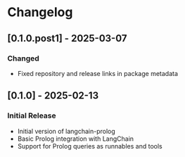 # Changelog
## [0.1.0.post1] - 2025-03-07

### Changed
- Fixed repository and release links in package metadata

## [0.1.0] - 2025-02-13

### Initial Release
* Initial version of langchain-prolog
* Basic Prolog integration with LangChain
* Support for Prolog queries as runnables and tools
